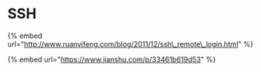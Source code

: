 # SSH

{% embed url="http://www.ruanyifeng.com/blog/2011/12/ssh\_remote\_login.html" %}

{% embed url="https://www.jianshu.com/p/33461b619d53" %}



